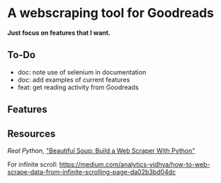# A webscraping tool for Goodreads

**Just focus on features that I want.**

## To-Do

- doc: note use of selenium in documentation
- doc: add examples of current features
- feat: get reading activity from Goodreads

## Features

## Resources

*Real Python*, ["Beautiful Soup: Build a Web Scraper With Python"](https://realpython.com/beautiful-soup-web-scraper-python/)

For infinite scroll: <https://medium.com/analytics-vidhya/how-to-web-scrape-data-from-infinite-scrolling-page-da02b3bd04dc>
